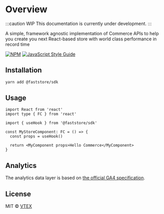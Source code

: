 # Overview

:::caution WIP
This documentation is currently under development.
:::

A simple, framework agnostic implementation of Commerce APIs to help you create you next React-based store with world class performance in record time

[![NPM](https://img.shields.io/npm/v/@faststore/sdk.svg)](https://www.npmjs.com/package/@faststore/sdk) [![JavaScript Style Guide](https://img.shields.io/badge/code_style-standard-brightgreen.svg)](https://standardjs.com)

## Installation

```bash
yarn add @faststore/sdk
```

## Usage

```tsx
import React from 'react'
import type { FC } from 'react'

import { useHook } from '@faststore/sdk'

const MyStoreComponent: FC = () => {
  const props = useHook()

  return <MyComponent props>Hello Commerce</MyComponent>
}
```

## Analytics

The analytics data layer is based on [the official GA4 specification](https://developers.google.com/gtagjs/reference/ga4-events).

## License

MIT © [VTEX](https://github.com/vtex/faststore)
